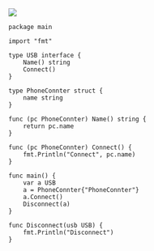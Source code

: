 
<img src="https://github.com/KenNaNa/go_learing/blob/master/img/42.png"/>

```
package main

import "fmt"

type USB interface {
	Name() string
	Connect()
}

type PhoneConnter struct {
	name string
}

func (pc PhoneConnter) Name() string {
	return pc.name
}

func (pc PhoneConnter) Connect() {
	fmt.Println("Connect", pc.name)
}

func main() {
	var a USB
	a = PhoneConnter{"PhoneConnter"}
	a.Connect()
	Disconnect(a)
}

func Disconnect(usb USB) {
	fmt.Println("Disconnect")
}
```
